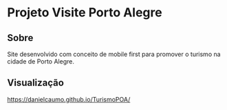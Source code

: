 # Projeto Visite Porto Alegre

## Sobre
Site desenvolvido com conceito de mobile first para promover o turismo na cidade de Porto Alegre.


## Visualização
https://danielcaumo.github.io/TurismoPOA/